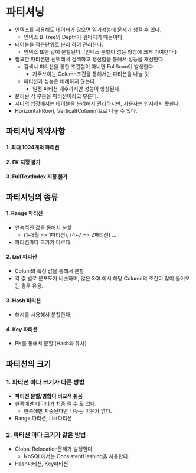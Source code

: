 # 파티셔닝
- 인덱스를 사용해도 데이터가 많으면 읽기성능에 문제가 생길 수 있다.
  - 인덱스 B-Tree의 Depth가 깊어지기 때문이다. 
- 테이블을 작은단위로 분리 하여 관리한다.
  - 인덱스 또한 같이 분할된다. (인덱스 분할이 성능 향상에 크게 기여한다.)
- 필요한 파티션만 선택해서 검색하고 갱신함을 통해서 성능을 개선한다.
  - 검색시 파티션을 통한 조건절이 아니면 FullScan이 발생한다.
    - 자주쓰이는 Column조건을 통해서만 파티션을 나눌 것
  - 파티션과 성능은 비례하지 않는다.
    - 일정 파티션 개수까지만 성능이 향상된다.
- 분리된 각 부분을 파티션이라고 부른다.
- 서버의 입장에서는 테이블을 분리해서 관리하지만, 사용자는 인지하지 못한다.
- Horizontal(Row), Vertical(Column)으로 나눌 수 있다.

## 파티셔닝 제약사항

#### 1. 최대 1024개의 파티션

#### 2. FK 지정 불가

#### 3. FullTextIndex 지정 불가

## 파티셔닝의 종류

#### 1. Range 파티션
- 연속적인 값을 통해서 분할
  - (1~3월 => 1파티션), (4~7 => 2파티션) ... 
- 파티션마다 크기가 다르다.

#### 2. List 파티션
- Colum의 특정 값을 통해서 분할
- 각 값 별로 분포도가 비슷하며, 많은 SQL에서 해당 Column의 조건이 많이 들어오는 경우 유용.

#### 3. Hash 파티션
- 해시를 사용해서 분할한다.
#### 4. Key 파티션
- PK를 통해서 분할 (Hash와 유사)


## 파티션의 크기

### 1. 파티션 마다 크기가 다른 방법
- **파티션 분할/병합이 비교적 쉬움**
- 한쪽에만 데이터가 치중 될 수 도 있다.
  - 한쪽에만 치중된다면 나누는 이유가 없다. 
- Range 파티션, List파티션

### 2. 파티션 마다 크기가 같은 방법
- Global Relocation문제가 발생한다.
  - NoSQL에서는 ConsistentHashing을 사용한다.
- Hash파티션, Key파티션